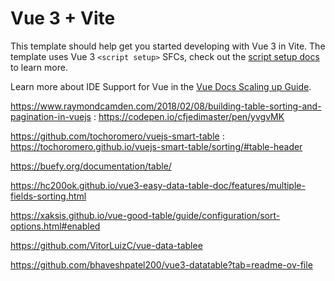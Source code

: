 # Vue 3 + Vite

This template should help get you started developing with Vue 3 in Vite. The template uses Vue 3 `<script setup>` SFCs, check out the [script setup docs](https://v3.vuejs.org/api/sfc-script-setup.html#sfc-script-setup) to learn more.

Learn more about IDE Support for Vue in the [Vue Docs Scaling up Guide](https://vuejs.org/guide/scaling-up/tooling.html#ide-support).

https://www.raymondcamden.com/2018/02/08/building-table-sorting-and-pagination-in-vuejs : https://codepen.io/cfjedimaster/pen/yvgvMK

https://github.com/tochoromero/vuejs-smart-table :
https://tochoromero.github.io/vuejs-smart-table/sorting/#table-header

https://buefy.org/documentation/table/

https://hc200ok.github.io/vue3-easy-data-table-doc/features/multiple-fields-sorting.html

https://xaksis.github.io/vue-good-table/guide/configuration/sort-options.html#enabled

https://github.com/VitorLuizC/vue-data-tablee

https://github.com/bhaveshpatel200/vue3-datatable?tab=readme-ov-file
